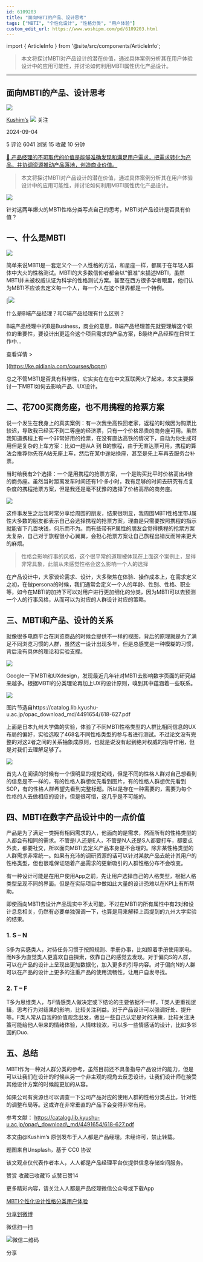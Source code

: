 ```yaml
---
id: 6109203
title: "面向MBTI的产品、设计思考"
tags: ["MBTI", "个性化设计", "性格分类", "用户体验"]
custom_edit_url: https://www.woshipm.com/pd/6109203.html
---
```

import { ArticleInfo } from '@site/src/components/ArticleInfo';

<ArticleInfo
    author="Kushim‘s"
    authorLink="https://www.woshipm.com/u/114523"
    published="2024-09-04"
    views={6041}
    comments={5}
    collects={15}
/>

> 本文将探讨MBTI对产品设计的潜在价值，通过具体案例分析其在用户体验设计中的应用可能性，并讨论如何利用MBTI属性优化产品设计。

---

## 面向MBTI的产品、设计思考

[![](https://static.woshipm.com/ttw_avatar_20240720154449_8000.jpg?imageView2/1/w/72/h/72/q/100)](https://www.woshipm.com/u/114523)

[Kushim‘s](https://www.woshipm.com/u/114523) ![](https://static.woshipm.com/tag/1101_1@2x.png) 关注

2024-09-04

5 评论 6041 浏览 15 收藏 10 分钟

[🔗 产品经理的不可取代的价值是能够准确发现和满足用户需求，把需求转化为产品，并协调资源推动产品落地，创造商业价值。](https://ke.qidianla.com/courses/90pm)

> 本文将探讨MBTI对产品设计的潜在价值，通过具体案例分析其在用户体验设计中的应用可能性，并讨论如何利用MBTI属性优化产品设计。

![](https://image.woshipm.com/2023/04/13/240f47b8-d9ef-11ed-bd74-00163e0b5ff3.jpg)

针对这两年爆火的MBTI性格分类写点自己的思考，MBTI对产品设计是否具有价值？

## 一、什么是MBTI

![](https://image.woshipm.com/2024/09/03/9ff46202-6a0b-11ef-baf4-00163e0b5ff3.jpg)

简单来说MBTI是一套定义个一个人性格的方法，和星座一样，都属于在年轻人群体中大火的性格测试。MBTI的大多数信仰者都会以“很准”来描述MBTI，虽然MBTI并未被权威认证为科学的性格测试方案。甚至在西方很多学者眼里，他们认为MBTI不应该去定义每一个人，每一个人在这个世界都是一个特例。

[![](https://image.woshipm.com/2023/07/27/6f50fd24-2c7f-11ee-875d-00163e0b5ff3.png)

什么是B端产品经理？和C端产品经理有什么区别？

B端产品经理中的B是Business，商业的意思，B端产品经理首先就要理解这个职位的重要性，要设计出更适合这个项目需求的产品方案，B最终产品经理在日常工作中...

查看详情 >

](https://ke.qidianla.com/courses/bcpm)

总之不管MBTI是否具有科学性，它实实在在在中文互联网火了起来，本文主要探讨一下MBTI如何去影响产品、UX设计。

## 二、花700买商务座，也不用携程的抢票方案

说一个发生在我身上的真实案例：有一次我坐高铁回老家，返程的时候因为购票比较迟，导致我已经买不到二等座的经济票，只有一个价格昂贵的商务座可用。虽然我知道携程上有一个非常好用的抢票，在没有直达高铁的情况下，自动为你生成可用但是复杂的上车方案：比如一趟从A 到 B的旅程，由于无直达票可用，携程的算法会推荐你先在A站无座上车，然后在某中途站换座，甚至是先上车再去服务台补票。

当时给我有2个选择：一个是用携程的抢票方案，一个是购买比平时价格高出4倍的商务座。虽然当时距离发车时间还有1个多小时，我有足够的时间去研究有点复杂度的携程抢票方案，但是我还是毫不犹豫的选择了价格高昂的商务座。

![](https://image.woshipm.com/2024/09/03/a819ce5e-6a0b-11ef-9e12-00163e0b5ff3.png)

这件事发生之后我时常分享给周围的朋友，结果很明显，我周围MBTI性格里带J属性大多数的朋友都表示自己会选择携程的抢票方案，理由是只需要按照携程的指示就能省下几百块钱，何乐而不为。而有些带有P属性的朋友会觉得携程的抢票方案太复杂，自己对于旅程很小心翼翼，会担心抢票方案让自己旅程出错反而带来更大的麻烦。

> 性格会影响行事的风格，这个很平常的道理被体现在上面这个案例上，显得非常具象，此前从未感觉性格会这么影响一个人的选择

在产品设计中，大家谈论需求、设计，大多聚焦在体验、操作成本上，在需求定义之初，在做persona的时候，我们通常会定义一个人的年龄、性别、性格、职业等，如今在MBTI的加持下可以对用户进行更加细化的分类，因为MBTI可以去预测一个人的行事风格，从而可以为对应的人群设计对应的策略。

## 三、MBTI和产品、设计的关系

就像很多电商平台在浏览商品的时候会提供不一样的视图，背后的原理就是为了满足不同浏览习惯的人群，虽然这一设计出现多年，但是总感觉是一种模糊的习惯，背后没有具体的理论和实验支撑。

![](https://image.woshipm.com/2024/09/03/af30b45a-6a0b-11ef-baf4-00163e0b5ff3.jpg)

Google一下MBTI和UXdesign，发现最近几年针对MBTI去影响数字页面的研究越来越多。根据MBTI的分类理论再加上UX的设计原则，嗅到其中蕴涵着一些联系。

![](https://image.woshipm.com/2024/09/03/cbbad902-6a0b-11ef-baf4-00163e0b5ff3.jpg)

图片节选自https://catalog.lib.kyushu-u.ac.jp/opac\_download\_md/4491654/618-627.pdf

上面是日本九州大学做的实验，体验了不同MBTI性格类型的人群比相同信息的UX布局的偏好，实验选取了468名不同性格类型的参与者进行测试。不过论文没有完整的对这2者之间的关系抽象成原则，也就是说没有起到绝对权威的指导作用，但是对我们去理解足够了。

![](https://image.woshipm.com/2024/09/03/d2c58134-6a0b-11ef-baf4-00163e0b5ff3.png)

首先人在阅读的时候有一个很明显的视觉动线，但是不同的性格人群对自己想看到的信息是不一样的，有的性格人群想优先看到图片，有的性格人群想优先看到SOP，有的性格人群希望先看到完整标题。所以是存在一种需要的，需要为每个性格的人去做相应的设计，但是很可惜，这几乎是不可能的。

## 四、MBTI在数字产品设计中的一点价值

产品是为了满足一类拥有相同需求的人，他面向的是需求，然而所有的性格类型的人都会有相同的需求。不管是I人还是E人，不管是N人还是S人都要打车，都要点外卖，都要社交，所以面向MBTI去定义产品本身是不合理的。除非某性格类型的人群需求非常统一。如果有充沛的调研资源的话可以针对某款产品去统计其用户的性格类型，但也很难保证随着产品需求的更新吸引的人群性格分布不会改变。

有一种设计可能是在用户使用App之前，先让用户选择自己的人格类型，根据人格类型呈现不同的界面。但是在实际项目中做如此大量的设计恐难以在KPI上有所帮助。

即使面向MBTI去设计产品现实中不太可能，不过在MBTI的所有属性中有2对和设计息息相关，仍然有必要单独强调一下，也算是用来解释上面提到的九州大学实验的结果。

### 1\. S – N

S多为实感类人，对待任务习惯于按照规则、手册办事，比如照着手册使用家电。而N多为直觉类人更喜欢自由探索，依靠自己的感觉去发现。对于偏向S的人群，可以在产品的设计上呈现出更加数据化，加入更多的引导内容。对于偏向N的人群可以在产品的设计上更多的注重产品的使用流畅性，让用户自发寻找。

### 2\. T – F

T多为思维类人，与F情感类人做决定或下结论的主要依据不一样，T类人更重视逻辑，思考行为对结果的影响，比较关注利益。对于产品设计可以强调好处、提升等。F类人常从自我的价值观念出发，做出一些自己认定是对的决策，比较关注决策可能给他人带来的情绪体验，人情味较浓，可以多一些情感话的设计，比如多邻国的Duo.

## 五、总结

MBTI作为一种对人群分类的参考，虽然目前还不具备指导产品设计的能力，但是可以让我们在设计的时候从另一个非主观的视角去反思设计，让我们设计师在接受其他设计方案的时候能更加的从容。

如果公司有资源也可以调查一下公司产品对应的使用人群的性格分类占比，针对性的调整布局等。这或许在非常垂直的产品下会变得非常有用。

参考文献： https://catalog.lib.kyushu-u.ac.jp/opac\_download\_md/4491654/618-627.pdf

本文由@Kushim‘s 原创发布于人人都是产品经理。未经许可，禁止转载。

题图来自Unsplash，基于 CC0 协议

该文观点仅代表作者本人，人人都是产品经理平台仅提供信息存储空间服务。

赞赏 收藏已收藏15 点赞已赞14

更多精彩内容，请关注人人都是产品经理微信公众号或下载App

[MBTI](https://www.woshipm.com/tag/mbti)[个性化设计](https://www.woshipm.com/tag/%e4%b8%aa%e6%80%a7%e5%8c%96%e8%ae%be%e8%ae%a1)[性格分类](https://www.woshipm.com/tag/%e6%80%a7%e6%a0%bc%e5%88%86%e7%b1%bb)[用户体验](https://www.woshipm.com/tag/ue)

[分享到微博](https://service.weibo.com/share/share.php?appkey=2775287854&title=面向MBTI的产品、设计思考&url=https://www.woshipm.com/pd/6109203.html&pic=https://image.woshipm.com/2023/04/13/240f47b8-d9ef-11ed-bd74-00163e0b5ff3.jpg)

微信扫一扫

![微信二维码](https://api.pwmqr.com/qrcode/create/?url=https://www.woshipm.com/pd/6109203.html)

分享